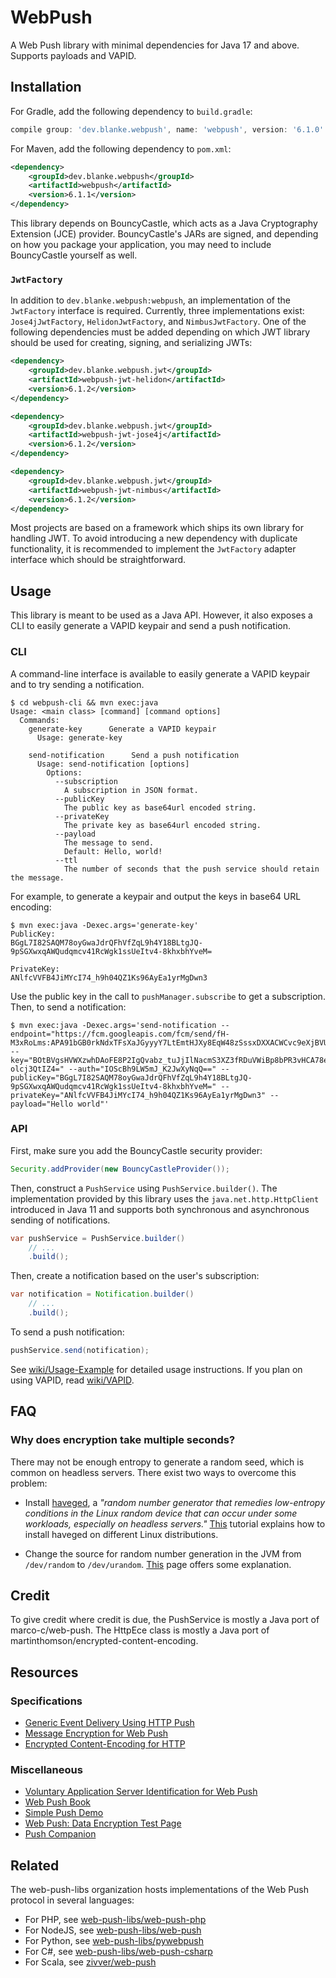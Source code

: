# WebPush

A Web Push library with minimal dependencies for Java 17 and above. Supports payloads and VAPID.

## Installation

For Gradle, add the following dependency to `build.gradle`:

```groovy
compile group: 'dev.blanke.webpush', name: 'webpush', version: '6.1.0'
```

For Maven, add the following dependency to `pom.xml`:

```xml
<dependency>
    <groupId>dev.blanke.webpush</groupId>
    <artifactId>webpush</artifactId>
    <version>6.1.1</version>
</dependency>
```

This library depends on BouncyCastle, which acts as a Java Cryptography Extension (JCE) provider. BouncyCastle's JARs
are signed, and depending on how you package your application, you may need to include BouncyCastle yourself as well.

### `JwtFactory`

In addition to `dev.blanke.webpush:webpush`, an implementation of the `JwtFactory` interface is required. Currently,
three implementations exist: `Jose4jJwtFactory`, `HelidonJwtFactory`, and `NimbusJwtFactory`. One of the following
dependencies must be added depending on which JWT library should be used for creating, signing, and serializing JWTs:

```xml
<dependency>
    <groupId>dev.blanke.webpush.jwt</groupId>
    <artifactId>webpush-jwt-helidon</artifactId>
    <version>6.1.2</version>
</dependency>
```

```xml
<dependency>
    <groupId>dev.blanke.webpush.jwt</groupId>
    <artifactId>webpush-jwt-jose4j</artifactId>
    <version>6.1.2</version>
</dependency>
```

```xml
<dependency>
    <groupId>dev.blanke.webpush.jwt</groupId>
    <artifactId>webpush-jwt-nimbus</artifactId>
    <version>6.1.2</version>
</dependency>
```

Most projects are based on a framework which ships its own library for handling JWT. To avoid introducing a new
dependency with duplicate functionality, it is recommended to implement the `JwtFactory` adapter interface which should
be straightforward.

## Usage

This library is meant to be used as a Java API. However, it also exposes a CLI to easily generate a VAPID keypair and
send a push notification.

### CLI

A command-line interface is available to easily generate a VAPID keypair and to try sending a notification.

```
$ cd webpush-cli && mvn exec:java
Usage: <main class> [command] [command options]
  Commands:
    generate-key      Generate a VAPID keypair
      Usage: generate-key

    send-notification      Send a push notification
      Usage: send-notification [options]
        Options:
          --subscription
            A subscription in JSON format.
          --publicKey
            The public key as base64url encoded string.
          --privateKey
            The private key as base64url encoded string.
          --payload
            The message to send.
            Default: Hello, world!
          --ttl
            The number of seconds that the push service should retain the message.

```

For example, to generate a keypair and output the keys in base64 URL encoding:

```
$ mvn exec:java -Dexec.args='generate-key'
PublicKey:
BGgL7I82SAQM78oyGwaJdrQFhVfZqL9h4Y18BLtgJQ-9pSGXwxqAWQudqmcv41RcWgk1ssUeItv4-8khxbhYveM=

PrivateKey:
ANlfcVVFB4JiMYcI74_h9h04QZ1Ks96AyEa1yrMgDwn3
```

Use the public key in the call to `pushManager.subscribe` to get a subscription. Then, to send a notification:

```
$ mvn exec:java -Dexec.args='send-notification --endpoint="https://fcm.googleapis.com/fcm/send/fH-M3xRoLms:APA91bGB0rkNdxTFsXaJGyyyY7LtEmtHJXy8EqW48zSssxDXXACWCvc9eXjBVU54nrBkARTj4Xvl303PoNc0_rwAMrY9dvkQzi9fkaKLP0vlwoB0uqKygPeL77Y19VYHbj_v_FolUlHa" --key="BOtBVgsHVWXzwhDAoFE8P2IgQvabz_tuJjIlNacmS3XZ3fRDuVWiBp8bPR3vHCA78edquclcXXYb-olcj3QtIZ4=" --auth="IOScBh9LW5mJ_K2JwXyNqQ==" --publicKey="BGgL7I82SAQM78oyGwaJdrQFhVfZqL9h4Y18BLtgJQ-9pSGXwxqAWQudqmcv41RcWgk1ssUeItv4-8khxbhYveM=" --privateKey="ANlfcVVFB4JiMYcI74_h9h04QZ1Ks96AyEa1yrMgDwn3" --payload="Hello world"'
```

### API

First, make sure you add the BouncyCastle security provider:

```java
Security.addProvider(new BouncyCastleProvider());
```

Then, construct a `PushService` using `PushService.builder()`. The implementation provided by this library uses the
`java.net.http.HttpClient` introduced in Java 11 and supports both synchronous and asynchronous sending of notifications.

```java
var pushService = PushService.builder()
    // ...
    .build();
```

Then, create a notification based on the user's subscription:

```java
var notification = Notification.builder()
    // ...
    .build();
```

To send a push notification:

```java
pushService.send(notification);
```

See [wiki/Usage-Example](https://github.com/web-push-libs/webpush-java/wiki/Usage-Example)
for detailed usage instructions. If you plan on using VAPID, read [wiki/VAPID](https://github.com/web-push-libs/webpush-java/wiki/VAPID).

## FAQ

### Why does encryption take multiple seconds?

There may not be enough entropy to generate a random seed, which is common on headless servers. There exist two ways to
overcome this problem:

- Install [haveged](http://stackoverflow.com/a/31208558/368220), a _"random number generator that remedies low-entropy
  conditions in the Linux random device that can occur under some workloads, especially on headless servers."_
  [This](https://www.digitalocean.com/community/tutorials/how-to-setup-additional-entropy-for-cloud-servers-using-haveged)
  tutorial explains how to install haveged on different Linux distributions.

- Change the source for random number generation in the JVM from `/dev/random` to `/dev/urandom`.
  [This](https://docs.oracle.com/cd/E13209_01/wlcp/wlss30/configwlss/jvmrand.html) page offers some explanation.

## Credit

To give credit where credit is due, the PushService is mostly a Java port of marco-c/web-push. The HttpEce class is
mostly a Java port of martinthomson/encrypted-content-encoding.

## Resources

### Specifications

- [Generic Event Delivery Using HTTP Push](https://tools.ietf.org/html/draft-ietf-webpush-protocol-11)
- [Message Encryption for Web Push](https://tools.ietf.org/html/draft-ietf-webpush-encryption-08)
- [Encrypted Content-Encoding for HTTP](https://tools.ietf.org/html/draft-ietf-httpbis-encryption-encoding-02)

### Miscellaneous

- [Voluntary Application Server Identification for Web Push](https://tools.ietf.org/html/draft-ietf-webpush-vapid-01)
- [Web Push Book](https://web-push-book.gauntface.com/)
- [Simple Push Demo](https://gauntface.github.io/simple-push-demo/)
- [Web Push: Data Encryption Test Page](https://jrconlin.github.io/WebPushDataTestPage/)
- [Push Companion](https://web-push-codelab.appspot.com/)

## Related

The web-push-libs organization hosts implementations of the Web Push protocol in several languages:

- For PHP, see [web-push-libs/web-push-php](https://github.com/web-push-libs/web-push-php)
- For NodeJS, see [web-push-libs/web-push](https://github.com/web-push-libs/web-push)
- For Python, see [web-push-libs/pywebpush](https://github.com/web-push-libs/pywebpush)
- For C#, see [web-push-libs/web-push-csharp](https://github.com/web-push-libs/web-push-csharp)
- For Scala, see [zivver/web-push](https://github.com/zivver/web-push)
